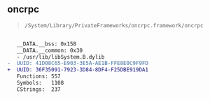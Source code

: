 ## oncrpc

> `/System/Library/PrivateFrameworks/oncrpc.framework/oncrpc`

```diff

   __DATA.__bss: 0x158
   __DATA.__common: 0x30
   - /usr/lib/libSystem.B.dylib
-  UUID: 41D08C65-E903-3E5A-AE1B-FFE8E0C9F9FD
+  UUID: 36F35091-7923-3D84-8DF4-F25DBE919DA1
   Functions: 557
   Symbols:   1108
   CStrings:  237

```
